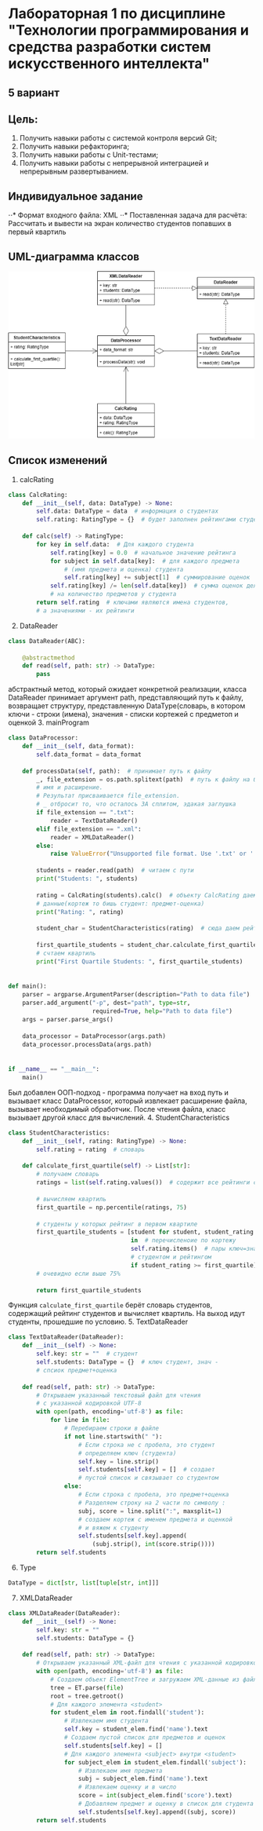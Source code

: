 # Лабораторная 1 по дисциплине "Технологии программирования и средства разработки систем искусственного интеллекта"
## 5 вариант

## Цель:
1. Получить навыки работы с системой контроля версий Git;
2. Получить навыки рефакторинга;
3. Получить навыки работы с Unit-тестами;
4. Получить навыки работы с непрерывной интеграцией и непрерывным развертыванием.

## Индивидуальное задание

⋅⋅* Формат входного файла: XML
⋅⋅* Поставленная задача для расчёта: Рассчитать и вывести на экран количество студентов попавших в первый квартиль

## UML-диаграмма классов
![](media/UML.png "UML-диаграмма классов")

## Список изменений
1. calcRating
```py
class CalcRating:
    def __init__(self, data: DataType) -> None:
        self.data: DataType = data  # информация о студентах
        self.rating: RatingType = {}  # будет заполнен рейтингами студентов

    def calc(self) -> RatingType:
        for key in self.data:  # Для каждого студента
            self.rating[key] = 0.0  # начальное значение рейтинга
            for subject in self.data[key]:  # для каждого предмета
                # (имя предмета и оценка) студента
                self.rating[key] += subject[1]  # суммирование оценок
            self.rating[key] /= len(self.data[key])  # сумма оценок делится
            # на количество предметов у студента
        return self.rating  # ключами являются имена студентов,
        # а значениями - их рейтинги
```
2. DataReader
```py
class DataReader(ABC):

    @abstractmethod
    def read(self, path: str) -> DataType:
        pass
```
абстрактный метод, который ожидает конкретной реализации, класса DataReader принимает аргумент path, 
представляющий путь к файлу, возвращает структуру, представленную DataType(словарь, в котором ключи -
строки (имена), значения - списки кортежей с предметоп и оценкой
3. mainProgram
```py
class DataProcessor:
    def __init__(self, data_format):
        self.data_format = data_format

    def processData(self, path):  # принимает путь к файлу
        _, file_extension = os.path.splitext(path)  # путь к файлу на базовое
        # имя и расширение.
        # Результат присваивается file_extension.
        # _ отбросит то, что осталось ЗА сплитом, эдакая заглушка
        if file_extension == ".txt":
            reader = TextDataReader()
        elif file_extension == ".xml":
            reader = XMLDataReader()
        else:
            raise ValueError("Unsupported file format. Use '.txt' or '.xml'.")

        students = reader.read(path)  # читаем с пути
        print("Students: ", students)

        rating = CalcRating(students).calc()  # объекту CalcRating даем
        # данные(кортеж то бишь студент: предмет-оценка)
        print("Rating: ", rating)

        student_char = StudentCharacteristics(rating)  # сюда даем рейтинг

        first_quartile_students = student_char.calculate_first_quartile()
        # счтаем квартиль
        print("First Quartile Students: ", first_quartile_students)


def main():
    parser = argparse.ArgumentParser(description="Path to data file")
    parser.add_argument("-p", dest="path", type=str,
                        required=True, help="Path to data file")
    args = parser.parse_args()

    data_processor = DataProcessor(args.path)
    data_processor.processData(args.path)


if __name__ == "__main__":
    main()
```
Был добавлен ООП-подход - программа получает на вход путь и вызывает класс DataProcessor, который 
извлекает расширение файла, вызывает необходимый обработчик. После чтения файла, класс вызывает другой 
класс для вычислений.
4. StudentCharacteristics
```py
class StudentCharacteristics:
    def __init__(self, rating: RatingType) -> None:
        self.rating = rating  # словарь

    def calculate_first_quartile(self) -> List[str]:
        # получаем словарь
        ratings = list(self.rating.values())  # содержит все рейтинги студентов

        # вычисляем квартиль
        first_quartile = np.percentile(ratings, 75)

        # студенты у которых рейтинг в первом квартиле
        first_quartile_students = [student for student, student_rating
                                   in  # перечисленоие по кортежу
                                   self.rating.items()  # пары ключ=знач с
                                   # студентом и рейтингом
                                   if student_rating >= first_quartile]
        # очевидно если выше 75%

        return first_quartile_students
```
Функция `calculate_first_quartile` берёт словарь студентов, содержащий рейтинг студентов и 
вычисляет квартиль. На выход идут студенты, прошедшие по условию.
5. TextDataReader
```py
class TextDataReader(DataReader):
    def __init__(self) -> None:
        self.key: str = ""  # студент
        self.students: DataType = {}  # ключ студент, знач -
        # спсиок предмет+оценка

    def read(self, path: str) -> DataType:
        # Открываем указанный текстовый файл для чтения
        # с указанной кодировкой UTF-8
        with open(path, encoding='utf-8') as file:
            for line in file:
                # Перебираем строки в файле
                if not line.startswith(" "):
                    # Если строка не с пробела, это студент
                    # определяем ключ (студента)
                    self.key = line.strip()
                    self.students[self.key] = []  # создает
                    # пустой список и связывает со студентом
                else:
                    # Если строка с пробела, это предмет+оценка
                    # Разделяем строку на 2 части по символу :
                    subj, score = line.split(":", maxsplit=1)
                    # создаем кортеж с именем предмета и оценкой
                    # и вяжем к студенту
                    self.students[self.key].append(
                        (subj.strip(), int(score.strip())))
        return self.students
```
6. Type
```py
DataType = dict[str, list[tuple[str, int]]]
```
7. XMLDataReader
```py
class XMLDataReader(DataReader):
    def __init__(self) -> None:
        self.key: str = ""
        self.students: DataType = {}

    def read(self, path: str) -> DataType:
        # Открываем указанный XML-файл для чтения с указанной кодировкой UTF-8
        with open(path, encoding='utf-8') as file:
            # Создаем объект ElementTree и загружаем XML-данные из файла
            tree = ET.parse(file)
            root = tree.getroot()
            # Для каждого элемента <student>
            for student_elem in root.findall('student'):
                # Извлекаем имя студента
                self.key = student_elem.find('name').text
                # Создаем пустой список для предметов и оценок
                self.students[self.key] = []
                # Для каждого элемента <subject> внутри <student>
                for subject_elem in student_elem.findall('subject'):
                    # Извлекаем имя предмета
                    subj = subject_elem.find('name').text
                    # Извлекаем оценку и в число
                    score = int(subject_elem.find('score').text)
                    # Добавляем предмет и оценку в список для студента
                    self.students[self.key].append((subj, score))
        return self.students
```
